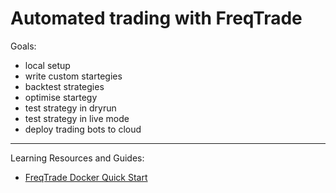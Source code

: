 # Automated trading with FreqTrade

Goals: 
- local setup
- write custom startegies
- backtest strategies
- optimise startegy
- test strategy in dryrun
- test strategy in live mode
- deploy trading bots to cloud

---

Learning Resources and Guides:
- [FreqTrade Docker Quick Start][docker-quick-start]


[docker-quick-start]: https://www.freqtrade.io/en/stable/docker_quickstart/


